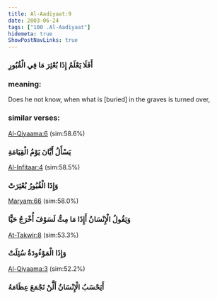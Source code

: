 ```yaml
---
title: Al-Aadiyaat:9
date: 2003-06-24
tags: ["100 .Al-Aadiyaat"]
hidemeta: true 
ShowPostNavLinks: true 
---
```

### أَفَلَا يَعْلَمُ إِذَا بُعْثِرَ مَا فِي الْقُبُورِ
### meaning: 
Does he not know, when what is [buried] in the graves is turned over,
### similar verses: 

[Al-Qiyaama:6](/75/6) (sim:58.6%)

### يَسْأَلُ أَيَّانَ يَوْمُ الْقِيَامَةِ

[Al-Infitaar:4](/82/4) (sim:58.5%)

### وَإِذَا الْقُبُورُ بُعْثِرَتْ

[Maryam:66](/19/66) (sim:58.0%)

### وَيَقُولُ الْإِنْسَانُ أَإِذَا مَا مِتُّ لَسَوْفَ أُخْرَجُ حَيًّا

[At-Takwir:8](/81/8) (sim:53.3%)

### وَإِذَا الْمَوْءُودَةُ سُئِلَتْ

[Al-Qiyaama:3](/75/3) (sim:52.2%)

### أَيَحْسَبُ الْإِنْسَانُ أَلَّنْ نَجْمَعَ عِظَامَهُ
